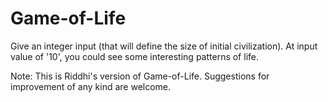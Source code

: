 # Game-of-Life
Give an integer input (that will define the size of initial civilization). At input value of '10', you could see some interesting patterns of life. 

Note:
This is Riddhi's version of Game-of-Life. Suggestions for improvement of any kind are welcome.
